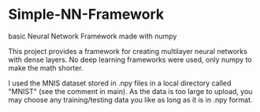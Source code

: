 # Simple-NN-Framework
basic Neural Network Framework made with numpy

This project provides a framework for creating multilayer neural networks with dense layers. No deep learning frameworks were used, only numpy to make the math shorter.

I used the MNIS dataset stored in .npy files in a local directory called "MNIST" (see the comment in main). As the data is too large to upload, you may choose any training/testing data you like as long as it is in .npy format.
